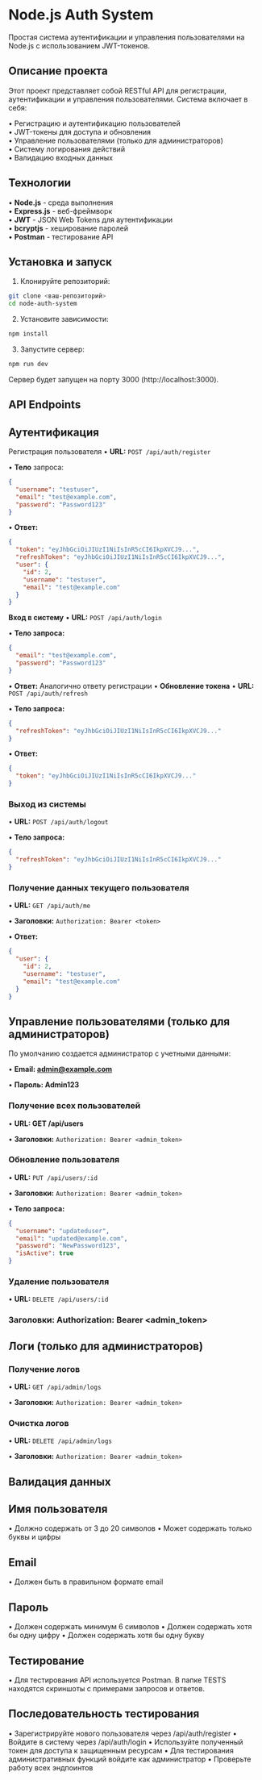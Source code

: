 # Node.js Auth System

Простая система аутентификации и управления пользователями на Node.js с использованием JWT-токенов.

## Описание проекта

Этот проект представляет собой RESTful API для регистрации, аутентификации и управления пользователями. Система включает в себя:

• Регистрацию и аутентификацию пользователей  
• JWT-токены для доступа и обновления  
• Управление пользователями (только для администраторов)  
• Систему логирования действий  
• Валидацию входных данных  

## Технологии

• **Node.js** - среда выполнения  
• **Express.js** - веб-фреймворк  
• **JWT** - JSON Web Tokens для аутентификации  
• **bcryptjs** - хеширование паролей  
• **Postman** - тестирование API  

## Установка и запуск

1. Клонируйте репозиторий:

```bash
git clone <ваш-репозиторий>
cd node-auth-system
```
2. Установите зависимости:
```bash
npm install
```
3. Запустите сервер:
```bash
npm run dev
```
Сервер будет запущен на порту 3000 (http://localhost:3000).

## API Endpoints
## Аутентификация
Регистрация пользователя
• **URL:** ```POST /api/auth/register```

• **Тело** запроса:

``` json
{
  "username": "testuser",
  "email": "test@example.com",
  "password": "Password123"
}
```
• **Ответ:**

``` json
{
  "token": "eyJhbGciOiJIUzI1NiIsInR5cCI6IkpXVCJ9...",
  "refreshToken": "eyJhbGciOiJIUzI1NiIsInR5cCI6IkpXVCJ9...",
  "user": {
    "id": 2,
    "username": "testuser",
    "email": "test@example.com"
  }
}
```
**Вход в систему**
• **URL:** ```POST /api/auth/login```

• **Тело запроса:**

``` json
{
  "email": "test@example.com",
  "password": "Password123"
}
```
• **Ответ:** Аналогично ответу регистрации
• **Обновление токена**
• **URL:** ```POST /api/auth/refresh```

• **Тело запроса:**

``` json
{
  "refreshToken": "eyJhbGciOiJIUzI1NiIsInR5cCI6IkpXVCJ9..."
}
```
• **Ответ:**

``` json
{
  "token": "eyJhbGciOiJIUzI1NiIsInR5cCI6IkpXVCJ9..."
}
```
### Выход из системы
• **URL:** ```POST /api/auth/logout```

• **Тело запроса:**

``` json
{
  "refreshToken": "eyJhbGciOiJIUzI1NiIsInR5cCI6IkpXVCJ9..."
}
```
### Получение данных текущего пользователя
• **URL:** ```GET /api/auth/me```

• **Заголовки:** ```Authorization: Bearer <token>```

• **Ответ:**

``` json
{
  "user": {
    "id": 2,
    "username": "testuser",
    "email": "test@example.com"
  }
}
```
## Управление пользователями (только для администраторов)
По умолчанию создается администратор с учетными данными:

• **Email: admin@example.com**

• **Пароль: Admin123**

### Получение всех пользователей
• **URL: GET /api/users**

• **Заголовки:** ```Authorization: Bearer <admin_token>```

### Обновление пользователя
• **URL:** ```PUT /api/users/:id```

• **Заголовки:** ```Authorization: Bearer <admin_token>```

• **Тело запроса:**

``` json
{
  "username": "updateduser",
  "email": "updated@example.com",
  "password": "NewPassword123",
  "isActive": true
}
```
### Удаление пользователя
• **URL:** ```DELETE /api/users/:id```

### Заголовки: Authorization: Bearer <admin_token>

## Логи (только для администраторов)
### Получение логов
• **URL:** ```GET /api/admin/logs```

• **Заголовки:** ```Authorization: Bearer <admin_token>```

### Очистка логов
• **URL:** ```DELETE /api/admin/logs```

• **Заголовки:** ```Authorization: Bearer <admin_token>```

## Валидация данных
## Имя пользователя
• Должно содержать от 3 до 20 символов
• Может содержать только буквы и цифры

## Email
• Должен быть в правильном формате email

## Пароль
• Должен содержать минимум 6 символов
• Должен содержать хотя бы одну цифру
• Должен содержать хотя бы одну букву

## Тестирование
• Для тестирования API используется Postman. В папке TESTS находятся скриншоты с примерами запросов и ответов.

## Последовательность тестирования
• Зарегистрируйте нового пользователя через /api/auth/register
• Войдите в систему через /api/auth/login
• Используйте полученный токен для доступа к защищенным ресурсам
• Для тестирования административных функций войдите как администратор
• Проверьте работу всех эндпоинтов
